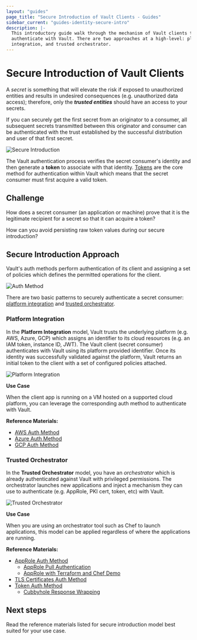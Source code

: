 ```yaml
---
layout: "guides"
page_title: "Secure Introduction of Vault Clients - Guides"
sidebar_current: "guides-identity-secure-intro"
description: |-
  This introductory guide walk through the mechanism of Vault clients to
  authenticate with Vault. There are two approaches at a high-level: platform
  integration, and trusted orchestrator.
---
```


# Secure Introduction of Vault Clients

A _secret_ is something that will elevate the risk if exposed to unauthorized
entities and results in undesired consequences (e.g. unauthorized data access);
therefore, only the ***trusted entities*** should have an access to your
secrets.

If you can securely get the first secret from an originator to a consumer,
all subsequent secrets transmitted between this originator and consumer can be
authenticated with the trust established by the successful distribution and user
of that first secret.  

![Secure Introduction](/assets/images/vault-secure-intro-1.png)

The Vault authentication process verifies the secret consumer's identity and
then generate a **token** to associate with that identity.
[Tokens](/docs/concepts/tokens.html) are the core method for authentication
within Vault which means that the secret consumer must first acquire a valid
token.


## Challenge

How does a secret consumer (an application or machine) prove that it is the
legitimate recipient for a secret so that it can acquire a token?

How can you avoid persisting raw token values during our secure
introduction?  

## Secure Introduction Approach

Vault's auth methods perform authentication of its client and assigning a set of
policies which defines the permitted operations for the client.

![Auth Method](/assets/images/vault-auth-method.png)

There are two basic patterns to securely authenticate a secret consumer:
[platform integration](#platform-integration) and [trusted
orchestrator](#trusted-orchestrator).  




### Platform Integration

In the **Platform Integration** model, Vault trusts the underlying platform
(e.g. AWS, Azure, GCP) which assigns an identifier to its cloud resources (e.g.
an IAM token, instance ID, JWT). The Vault client (secret consumer)
authenticates with Vault using its platform provided identifier. Once its
identity was successfully validated against the platform, Vault returns an
initial token to the client with a set of configured policies attached.

![Platform Integration](/assets/images/vault-secure-intro-2.png)

**Use Case**

When the client app is running on a VM hosted on a supported cloud platform, you
can leverage the corresponding auth method to authenticate with Vault.

**Reference Materials:**

- [AWS Auth Method](/docs/auth/aws.html)
- [Azure Auth Method](/docs/auth/azure.html)
- [GCP Auth Method](/docs/auth/azure.html)

### Trusted Orchestrator

In the **Trusted Orchestrator** model, you have an _orchestrator_ which is
already authenticated against Vault with privileged permissions. The
orchestrator launches new applications and inject a mechanism they can use to
authenticate (e.g. AppRole, PKI cert, token, etc) with Vault.

![Trusted Orchestrator](/assets/images/vault-secure-intro-3.png)

**Use Case**

When you are using an orchestrator tool such as Chef to launch applications,
this model can be applied regardless of where the applications are running.

**Reference Materials:**

- [AppRole Auth Method](/docs/auth/approle.html)
  - [AppRole Pull Authentication](/guides/identity/authentication.html)
  - [AppRole with Terraform and Chef Demo](/guides/identity/approle-trusted-entities.html)
- [TLS Certificates Auth Method](/docs/auth/cert.html)
- [Token Auth Method](/docs/auth/token.html)
  - [Cubbyhole Response Wrapping](/guides/secret-mgmt/cubbyhole.html)



## Next steps

Read the reference materials listed for secure introduction model best suited
for your use case.
